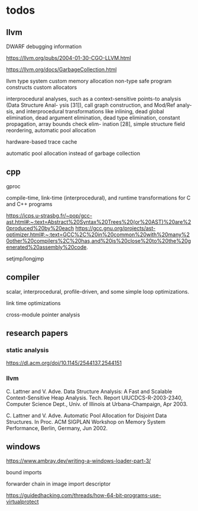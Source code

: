 # todos


## llvm
DWARF debugging information

https://llvm.org/pubs/2004-01-30-CGO-LLVM.html

https://llvm.org/docs/GarbageCollection.html


llvm type system 
custom memory allocation
non-type safe program constructs 
custom allocators


interprocedural analyses, such as a
context-sensitive points-to analysis (Data Structure Anal-
ysis [31]), call graph construction, and Mod/Ref analy-
sis, and interprocedural transformations like inlining, dead
global elimination, dead argument elimination, dead type
elimination, constant propagation, array bounds check elim-
ination [28], simple structure field reordering, automatic pool allocation

hardware-based trace cache

automatic pool allocation instead of garbage collection

## cpp
gproc

compile-time, link-time (interprocedural), and runtime transformations for C and C++ programs

https://icps.u-strasbg.fr/~pop/gcc-ast.html#:~:text=Abstract%20Syntax%20Trees%20(or%20AST)%20are%20produced%20by%20each
https://gcc.gnu.org/projects/ast-optimizer.html#:~:text=GCC%2C%20in%20common%20with%20many%20other%20compilers%2C%20has,and%20is%20close%20to%20the%20generated%20assembly%20code.

setjmp/longjmp


## compiler

scalar, interprocedural, profile-driven, and some simple loop optimizations.

link time optimizations

cross-module pointer analysis

## research papers

### static analysis
https://dl.acm.org/doi/10.1145/2544137.2544151

### llvm

C. Lattner and V. Adve. Data Structure Analysis: A
Fast and Scalable Context-Sensitive Heap Analysis.
Tech. Report UIUCDCS-R-2003-2340, Computer
Science Dept., Univ. of Illinois at Urbana-Champaign,
Apr 2003.

C. Lattner and V. Adve. Automatic Pool Allocation
for Disjoint Data Structures. In Proc. ACM SIGPLAN
Workshop on Memory System Performance, Berlin,
Germany, Jun 2002.

## windows
https://www.ambray.dev/writing-a-windows-loader-part-3/

bound imports 

forwarder chain in image import descriptor

https://guidedhacking.com/threads/how-64-bit-programs-use-virtualprotect
